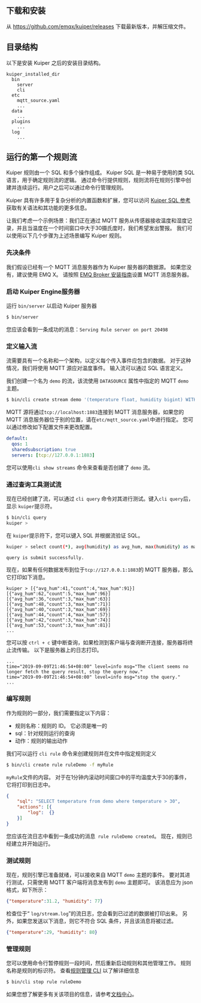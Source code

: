 

## 下载和安装

从 https://github.com/emqx/kuiper/releases 下载最新版本，并解压缩文件。

## 目录结构 

以下是安装 Kuiper 之后的安装目录结构。

```
kuiper_installed_dir
  bin
    server
    cli
  etc
    mqtt_source.yaml
    ...
  data
    ...
  plugins
    ...
  log
    ...
```

## 运行的第一个规则流

Kuiper 规则由一个 SQL 和多个操作组成。 Kuiper SQL 是一种易于使用的类 SQL 语言，用于确定规则流的逻辑。 通过命令行提供规则，规则流将在规则引擎中创建并连续运行。用户之后可以通过命令行管理规则。

Kuiper 具有许多用于复杂分析的内置函数和扩展，您可以访问 [Kuiper SQL 参考](sqls/overview.md)获取有关语法和其功能的更多信息。

让我们考虑一个示例场景：我们正在通过 MQTT 服务从传感器接收温度和湿度记录，并且当温度在一个时间窗口中大于30摄氏度时，我们希望发出警报。 我们可以使用以下几个步骤为上述场景编写 Kuiper 规则。

### 先决条件

我们假设已经有一个 MQTT 消息服务器作为 Kuiper 服务器的数据源。 如果您没有，建议使用 EMQ X。 请按照 [EMQ Broker 安装指南](https://docs.emqx.io/broker/v3/en/install.html)设置 MQTT 消息服务器。

### 启动 Kuiper Engine服务器

运行 ``bin/server`` 以启动 Kuiper 服务器
```sh
$ bin/server
```
 您应该会看到一条成功的消息：`Serving Rule server on port 20498`

### 定义输入流

流需要具有一个名称和一个架构，以定义每个传入事件应包含的数据。 对于这种情况，我们将使用 MQTT 源应对温度事件。 输入流可以通过 SQL 语言定义。

我们创建一个名为 ``demo`` 的流，该流使用 ``DATASOURCE`` 属性中指定的 MQTT ``demo`` 主题。
```sh
$ bin/cli create stream demo '(temperature float, humidity bigint) WITH (FORMAT="JSON", DATASOURCE="demo")'
```
MQTT 源将通过`tcp://localhost:1883`连接到 MQTT 消息服务器，如果您的 MQTT 消息服务器位于别的位置，请在`etc/mqtt_source.yaml`中进行指定。 您可以通过修改如下配置文件来更改配置。

```yaml
default:
  qos: 1
  sharedsubscription: true
  servers: [tcp://127.0.0.1:1883]
```

您可以使用``cli show streams`` 命令来查看是否创建了 ``demo`` 流。

### 通过查询工具测试流

现在已经创建了流，可以通过 ``cli query`` 命令对其进行测试。键入``cli query``后，显示 ``kuiper``提示符。

```sh
$ bin/cli query
kuiper > 
```

在 ``kuiper``提示符下，您可以键入 SQL 并根据流验证 SQL。

```sh
kuiper > select count(*), avg(humidity) as avg_hum, max(humidity) as max_hum from demo where temperature > 30 group by TUMBLINGWINDOW(ss, 5);

query is submit successfully.
```

现在，如果有任何数据发布到位于``tcp://127.0.0.1:1883``的 MQTT 服务器，那么它打印如下消息。

```
kuiper > [{"avg_hum":41,"count":4,"max_hum":91}]
[{"avg_hum":62,"count":5,"max_hum":96}]
[{"avg_hum":36,"count":3,"max_hum":63}]
[{"avg_hum":48,"count":3,"max_hum":71}]
[{"avg_hum":40,"count":3,"max_hum":69}]
[{"avg_hum":44,"count":4,"max_hum":57}]
[{"avg_hum":42,"count":3,"max_hum":74}]
[{"avg_hum":53,"count":3,"max_hum":81}]
...
```

您可以按 ``ctrl + c`` 键中断查询，如果检测到客户端与查询断开连接，服务器将终止流传输。 以下是服务器上的日志打印。

```
...
time="2019-09-09T21:46:54+08:00" level=info msg="The client seems no longer fetch the query result, stop the query now."
time="2019-09-09T21:46:54+08:00" level=info msg="stop the query."
...
```

### 编写规则

作为规则的一部分，我们需要指定以下内容：
* 规则名称：规则的 ID。 它必须是唯一的
* sql：针对规则运行的查询
* 动作：规则的输出动作

我们可以运行 ``cli rule`` 命令来创建规则并在文件中指定规则定义

```sh
$ bin/cli create rule ruleDemo -f myRule
```
`myRule`文件的内容。 对于在1分钟内滚动时间窗口中的平均温度大于30的事件，它将打印到日志中。

```json
{
    "sql": "SELECT temperature from demo where temperature > 30",
    "actions": [{
        "log":  {}
    }]
}
```
您应该在流日志中看到一条成功的消息`` rule ruleDemo created``。 现在，规则已经建立并开始运行。

### 测试规则
现在，规则引擎已准备就绪，可以接收来自 MQTT ``demo`` 主题的事件。 要对其进行测试，只需使用 MQTT 客户端将消息发布到 ``demo`` 主题即可。 该消息应为 json 格式，如下所示：

```json
{"temperature":31.2, "humidity": 77}
```

检查位于“ `log/stream.log`”的流日志，您会看到已过滤的数据被打印出来。 另外，如果您发送以下消息，则它不符合 SQL 条件，并且该消息将被过滤。

```json
{"temperature":29, "humidity": 80}
```

### 管理规则
您可以使用命令行暂停规则一段时间，然后重新启动规则和其他管理工作。 规则名称是规则的标识符。 查看[规则管理 CLI](rules/overview.md) 以了解详细信息

```sh
$ bin/cli stop rule ruleDemo
```



如果您想了解更多有关该项目的信息，请参考[文档中心](reference.md)。